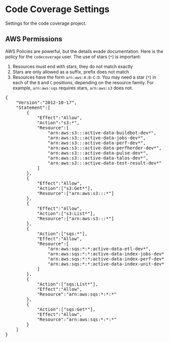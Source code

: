 
Code Coverage Settings
======================

Settings for the code coverage project.

AWS Permissions
---------------

AWS Policies are powerful, but the details evade documentation.  Here is the policy for the `codecoverage` user.  The use of stars (`*`) is important:

1. Resources must end with stars, they do not match exactly
2. Stars are only allowed as a suffix, prefix does not match
3. Resources have the form `arn:aws:A:B:C:D`.  You may need a star (`*`) in each of the `B` and `C` positions, depending on the resource family.  For example, `arn:aws:sqs` requires stars, `arn:aws:s3` does not.   


<pre>
{
    "Version":"2012-10-17",
    "Statement":[
        {
            "Effect":"Allow",
            "Action":"s3:*",
            "Resource":[
                "arn:aws:s3:::active-data-buildbot-dev*",
                "arn:aws:s3:::active-data-jobs-dev*",
                "arn:aws:s3:::active-data-perf-dev*",
                "arn:aws:s3:::active-data-perfherder-dev*",
                "arn:aws:s3:::active-data-pulse-dev*",
                "arn:aws:s3:::active-data-talos-dev*",
                "arn:aws:s3:::active-data-test-result-dev*"
            ]
        },
        {
            "Effect":"Allow",
            "Action":["s3:Get*"],
            "Resource":["arn:aws:s3:::*"]
        },
        {
            "Effect":"Allow",
            "Action":["s3:List*"],
            "Resource":["arn:aws:s3:::*"]
        },
        {
            "Action":["sqs:*"],
            "Effect":"Allow",
            "Resource":[
                "arn:aws:sqs:*:*:active-data-etl-dev*",
                "arn:aws:sqs:*:*:active-data-index-jobs-dev*",
                "arn:aws:sqs:*:*:active-data-index-perf-dev*",
                "arn:aws:sqs:*:*:active-data-index-unit-dev*"
            ]
        },
        {
            "Action":["sqs:List*"],
            "Effect":"Allow",
            "Resource":"arn:aws:sqs:*:*:*"
        },
        {
            "Action":["sqs:Get*"],
            "Effect":"Allow",
            "Resource":"arn:aws:sqs:*:*:*"
        }
    ]
}
</pre>
